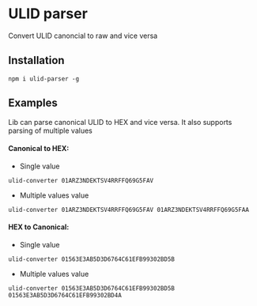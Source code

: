 # ULID parser

Convert ULID canoncial to raw and vice versa

## Installation

```
npm i ulid-parser -g
```

## Examples

Lib can parse canonical ULID to HEX and vice versa. It also supports parsing of multiple values

#### Canonical to HEX:

- Single value

```
ulid-converter 01ARZ3NDEKTSV4RRFFQ69G5FAV
```

- Multiple values value

```
ulid-converter 01ARZ3NDEKTSV4RRFFQ69G5FAV 01ARZ3NDEKTSV4RRFFQ69G5FAA
```


#### HEX to Canonical:

- Single value

```
ulid-converter 01563E3AB5D3D6764C61EFB99302BD5B
```

- Multiple values value

```
ulid-converter 01563E3AB5D3D6764C61EFB99302BD5B 01563E3AB5D3D6764C61EFB99302BD4A
```